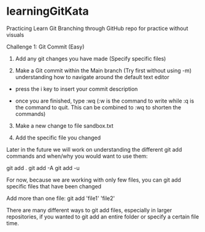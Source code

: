 # learningGitKata
Practicing Learn Git Branching through GitHub repo for practice without visuals

Challenge 1: Git Commit (Easy)

1. Add any git changes you have made (Specify specific files)

2. Make a Git commit within the Main branch (Try first without using -m)
understanding how to navigate around the default text editor

- press the i key to insert your commit description

- once you are finished, type :wq
(:w is the command to write while :q is the command to quit. This can be combined to :wq to shorten the commands)

3. Make a new change to file sandbox.txt

4. Add the specific file you changed

Later in the future we will work on understanding the different git add commands and when/why you would want to use them:

git add .
git add -A
git add -u

For now, because we are working with only few files, you can git add specific files that have been changed

Add more than one file:
git add 'file1' 'file2'

There are many different ways to git add files, especially in larger repositories, if you wanted to git add an entire folder or specify a certain file time.

